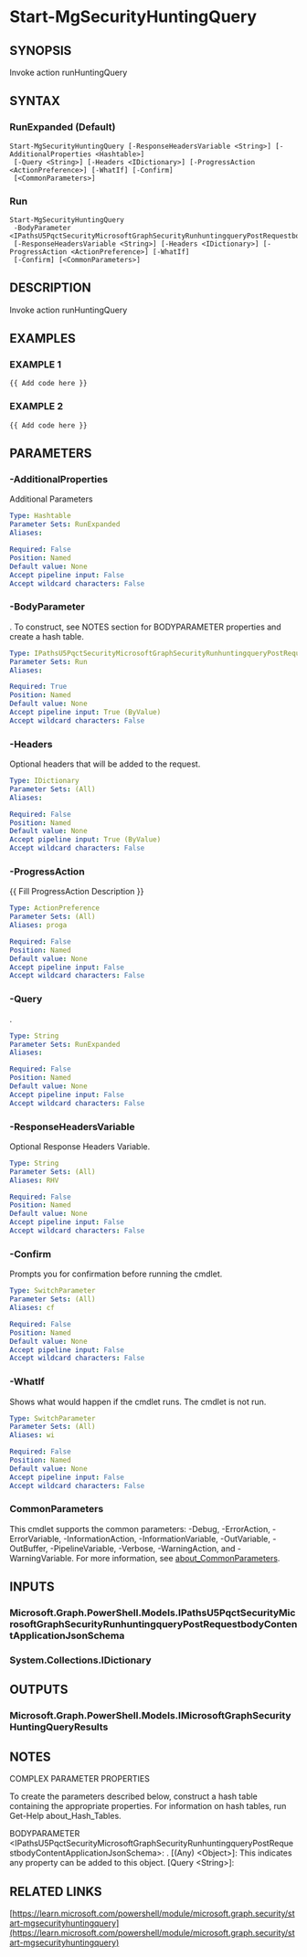 ﻿---
external help file: Microsoft.Graph.Security-help.xml
Module Name: Microsoft.Graph.Security
online version: https://learn.microsoft.com/powershell/module/microsoft.graph.security/start-mgsecurityhuntingquery
schema: 2.0.0
---

# Start-MgSecurityHuntingQuery

## SYNOPSIS
Invoke action runHuntingQuery

## SYNTAX

### RunExpanded (Default)
```
Start-MgSecurityHuntingQuery [-ResponseHeadersVariable <String>] [-AdditionalProperties <Hashtable>]
 [-Query <String>] [-Headers <IDictionary>] [-ProgressAction <ActionPreference>] [-WhatIf] [-Confirm]
 [<CommonParameters>]
```

### Run
```
Start-MgSecurityHuntingQuery
 -BodyParameter <IPathsU5PqctSecurityMicrosoftGraphSecurityRunhuntingqueryPostRequestbodyContentApplicationJsonSchema>
 [-ResponseHeadersVariable <String>] [-Headers <IDictionary>] [-ProgressAction <ActionPreference>] [-WhatIf]
 [-Confirm] [<CommonParameters>]
```

## DESCRIPTION
Invoke action runHuntingQuery

## EXAMPLES

### EXAMPLE 1
```
{{ Add code here }}
```

### EXAMPLE 2
```
{{ Add code here }}
```

## PARAMETERS

### -AdditionalProperties
Additional Parameters

```yaml
Type: Hashtable
Parameter Sets: RunExpanded
Aliases:

Required: False
Position: Named
Default value: None
Accept pipeline input: False
Accept wildcard characters: False
```

### -BodyParameter
.
To construct, see NOTES section for BODYPARAMETER properties and create a hash table.

```yaml
Type: IPathsU5PqctSecurityMicrosoftGraphSecurityRunhuntingqueryPostRequestbodyContentApplicationJsonSchema
Parameter Sets: Run
Aliases:

Required: True
Position: Named
Default value: None
Accept pipeline input: True (ByValue)
Accept wildcard characters: False
```

### -Headers
Optional headers that will be added to the request.

```yaml
Type: IDictionary
Parameter Sets: (All)
Aliases:

Required: False
Position: Named
Default value: None
Accept pipeline input: True (ByValue)
Accept wildcard characters: False
```

### -ProgressAction
{{ Fill ProgressAction Description }}

```yaml
Type: ActionPreference
Parameter Sets: (All)
Aliases: proga

Required: False
Position: Named
Default value: None
Accept pipeline input: False
Accept wildcard characters: False
```

### -Query
.

```yaml
Type: String
Parameter Sets: RunExpanded
Aliases:

Required: False
Position: Named
Default value: None
Accept pipeline input: False
Accept wildcard characters: False
```

### -ResponseHeadersVariable
Optional Response Headers Variable.

```yaml
Type: String
Parameter Sets: (All)
Aliases: RHV

Required: False
Position: Named
Default value: None
Accept pipeline input: False
Accept wildcard characters: False
```

### -Confirm
Prompts you for confirmation before running the cmdlet.

```yaml
Type: SwitchParameter
Parameter Sets: (All)
Aliases: cf

Required: False
Position: Named
Default value: None
Accept pipeline input: False
Accept wildcard characters: False
```

### -WhatIf
Shows what would happen if the cmdlet runs.
The cmdlet is not run.

```yaml
Type: SwitchParameter
Parameter Sets: (All)
Aliases: wi

Required: False
Position: Named
Default value: None
Accept pipeline input: False
Accept wildcard characters: False
```

### CommonParameters
This cmdlet supports the common parameters: -Debug, -ErrorAction, -ErrorVariable, -InformationAction, -InformationVariable, -OutVariable, -OutBuffer, -PipelineVariable, -Verbose, -WarningAction, and -WarningVariable. For more information, see [about_CommonParameters](http://go.microsoft.com/fwlink/?LinkID=113216).

## INPUTS

### Microsoft.Graph.PowerShell.Models.IPathsU5PqctSecurityMicrosoftGraphSecurityRunhuntingqueryPostRequestbodyContentApplicationJsonSchema
### System.Collections.IDictionary
## OUTPUTS

### Microsoft.Graph.PowerShell.Models.IMicrosoftGraphSecurityHuntingQueryResults
## NOTES
COMPLEX PARAMETER PROPERTIES

To create the parameters described below, construct a hash table containing the appropriate properties.
For information on hash tables, run Get-Help about_Hash_Tables.

BODYPARAMETER \<IPathsU5PqctSecurityMicrosoftGraphSecurityRunhuntingqueryPostRequestbodyContentApplicationJsonSchema\>: .
  \[(Any) \<Object\>\]: This indicates any property can be added to this object.
  \[Query \<String\>\]:

## RELATED LINKS

[https://learn.microsoft.com/powershell/module/microsoft.graph.security/start-mgsecurityhuntingquery](https://learn.microsoft.com/powershell/module/microsoft.graph.security/start-mgsecurityhuntingquery)

